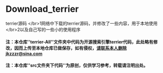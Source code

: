 # Download_terrier
terrier源码 &lt;/br>1网络中下载的terrier源码，并修改了一些内容，用于本地使用 &lt;/br>2以及自己写的一些小的使用程序
#### 注：本仓库''terrier-All''文件夹中代码为开源搜索引擎terrier代码，此处略有修改，因而上传至本地仓库已做保存，如有侵权，请联系本人删除jkzzzr@sina.com
#### 注：本仓库''src文件夹下代码''为原创，仅供学习参考，转载请注明出处。
